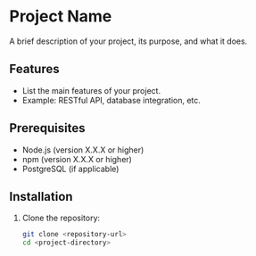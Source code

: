 # Project Name

A brief description of your project, its purpose, and what it does.

## Features

- List the main features of your project.
- Example: RESTful API, database integration, etc.

## Prerequisites

- Node.js (version X.X.X or higher)
- npm (version X.X.X or higher)
- PostgreSQL (if applicable)

## Installation

1. Clone the repository:
   ```bash
   git clone <repository-url>
   cd <project-directory>
